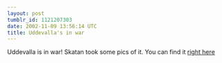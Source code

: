 ```yaml
---
layout: post
tumblr_id: 1121207303  
date: 2002-11-09 13:56:14 UTC
title: Uddevalla's in war
---
```


Uddevalla is in war! Skatan took some pics of it. You can find it <a href="http://212.37.105.37/inc/skatanwar/" target="_blank">right here</a>
